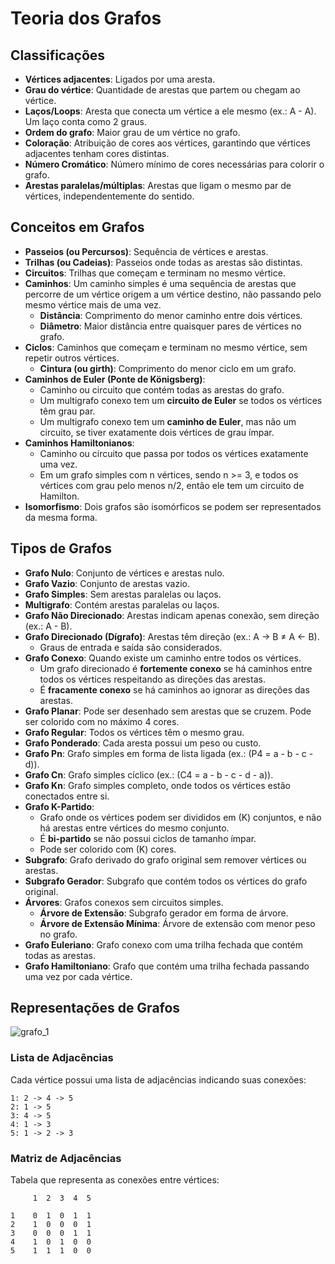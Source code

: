 # Teoria dos Grafos

## Classificações

- **Vértices adjacentes**: Ligados por uma aresta.
- **Grau do vértice**: Quantidade de arestas que partem ou chegam ao vértice.
- **Laços/Loops**: Aresta que conecta um vértice a ele mesmo (ex.: A - A). Um laço conta como 2 graus.
- **Ordem do grafo**: Maior grau de um vértice no grafo.
- **Coloração**: Atribuição de cores aos vértices, garantindo que vértices adjacentes tenham cores distintas.
- **Número Cromático**: Número mínimo de cores necessárias para colorir o grafo.
- **Arestas paralelas/múltiplas**: Arestas que ligam o mesmo par de vértices, independentemente do sentido.

## Conceitos em Grafos

- **Passeios (ou Percursos)**: Sequência de vértices e arestas.
- **Trilhas (ou Cadeias)**: Passeios onde todas as arestas são distintas.
- **Circuitos**: Trilhas que começam e terminam no mesmo vértice.
- **Caminhos**: Um caminho simples é uma sequência de arestas que percorre de um vértice origem a um vértice destino, não passando pelo mesmo vértice mais de uma vez.
  - **Distância**: Comprimento do menor caminho entre dois vértices.
  - **Diâmetro**: Maior distância entre quaisquer pares de vértices no grafo.
- **Ciclos**: Caminhos que começam e terminam no mesmo vértice, sem repetir outros vértices. 
  - **Cintura (ou girth)**: Comprimento do menor ciclo em um grafo.
- **Caminhos de Euler (Ponte de Königsberg)**:
  - Caminho ou circuito que contém todas as arestas do grafo.
  - Um multigrafo conexo tem um **circuito de Euler** se todos os vértices têm grau par.
  - Um multigrafo conexo tem um **caminho de Euler**, mas não um circuito, se tiver exatamente dois vértices de grau ímpar.
- **Caminhos Hamiltonianos**:
  - Caminho ou circuito que passa por todos os vértices exatamente uma vez.
  - Em um grafo simples com n vértices, sendo n >= 3, e todos os vértices com grau pelo menos n/2, então ele tem um circuito de Hamilton.
- **Isomorfismo**: Dois grafos são isomórficos se podem ser representados da mesma forma.

## Tipos de Grafos

- **Grafo Nulo**: Conjunto de vértices e arestas nulo.
- **Grafo Vazio**: Conjunto de arestas vazio.
- **Grafo Simples**: Sem arestas paralelas ou laços.
- **Multigrafo**: Contém arestas paralelas ou laços.
- **Grafo Não Direcionado**: Arestas indicam apenas conexão, sem direção (ex.: A - B).
- **Grafo Direcionado (Dígrafo)**: Arestas têm direção (ex.: A → B ≠ A ← B).
  - Graus de entrada e saída são considerados.
- **Grafo Conexo**: Quando existe um caminho entre todos os vértices.
  - Um grafo direcionado é **fortemente conexo** se há caminhos entre todos os vértices respeitando as direções das arestas.
  - É **fracamente conexo** se há caminhos ao ignorar as direções das arestas.
- **Grafo Planar**: Pode ser desenhado sem arestas que se cruzem. Pode ser colorido com no máximo 4 cores.
- **Grafo Regular**: Todos os vértices têm o mesmo grau.
- **Grafo Ponderado**: Cada aresta possui um peso ou custo.
- **Grafo Pn**: Grafo simples em forma de lista ligada (ex.: \(P4 = a - b - c - d\)).
- **Grafo Cn**: Grafo simples cíclico (ex.: \(C4 = a - b - c - d - a\)).
- **Grafo Kn**: Grafo simples completo, onde todos os vértices estão conectados entre si.
- **Grafo K-Partido**:
  - Grafo onde os vértices podem ser divididos em \(K\) conjuntos, e não há arestas entre vértices do mesmo conjunto.
  - É **bi-partido** se não possui ciclos de tamanho ímpar.
  - Pode ser colorido com \(K\) cores.
- **Subgrafo**: Grafo derivado do grafo original sem remover vértices ou arestas.
- **Subgrafo Gerador**: Subgrafo que contém todos os vértices do grafo original.
- **Árvores**: Grafos conexos sem circuitos simples.
  - **Árvore de Extensão**: Subgrafo gerador em forma de árvore.
  - **Árvore de Extensão Mínima**: Árvore de extensão com menor peso no grafo.
- **Grafo Euleriano**: Grafo conexo com uma trilha fechada que contém todas as arestas.
- **Grafo Hamiltoniano**: Grafo que contém uma trilha fechada passando uma vez por cada vértice.

## Representações de Grafos
![grafo_1](https://github.com/user-attachments/assets/3d0a4d2c-38db-47a6-b1b4-fb82509e2f1d)

### Lista de Adjacências
Cada vértice possui uma lista de adjacências indicando suas conexões:
```
1: 2 -> 4 -> 5
2: 1 -> 5
3: 4 -> 5
4: 1 -> 3
5: 1 -> 2 -> 3
```

### Matriz de Adjacências
Tabela que representa as conexões entre vértices:
```
     1  2  3  4  5

1    0  1  0  1  1
2    1  0  0  0  1
3    0  0  0  1  1
4    1  0  1  0  0
5    1  1  1  0  0
```
